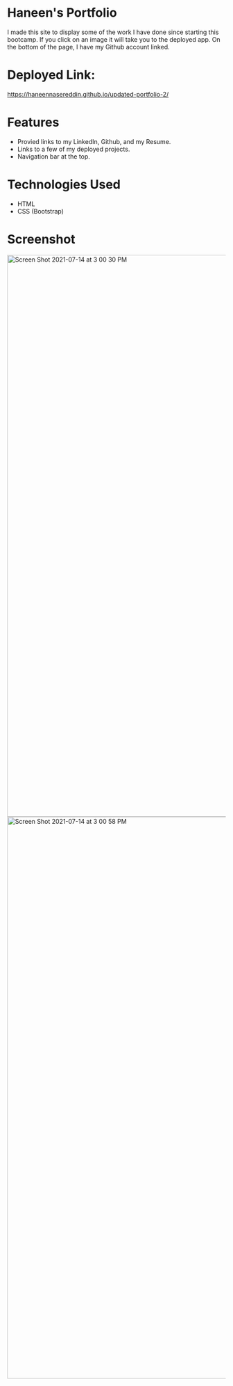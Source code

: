 # Haneen's Portfolio

I made this site to display some of the work I have done since starting this bootcamp. If you click on an image it will take you to the deployed app. On the bottom of the page, I have my Github account linked.

# Deployed Link:
https://haneennasereddin.github.io/updated-portfolio-2/

# Features

- Provied links to my LinkedIn, Github, and my Resume.
- Links to a few of my deployed projects.
- Navigation bar at the top.

# Technologies Used

- HTML
- CSS (Bootstrap)

# Screenshot

<img width="1292" alt="Screen Shot 2021-07-14 at 3 00 30 PM" src="https://user-images.githubusercontent.com/76545687/125685287-ef18ee62-79db-4616-b3b9-c21c6da87fa8.png">
<img width="1292" alt="Screen Shot 2021-07-14 at 3 00 58 PM" src="https://user-images.githubusercontent.com/76545687/125685299-41f01e76-0909-4164-9216-6744b6b88b45.png">
